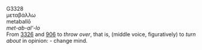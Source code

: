 <body>
  <p>G3328<br>  μεταβάλλω  <br> metaballō  <br><i>met-ab-al‘-lo </i><br>From <a href="g3326.htm">3326</a> and <a href="g0906.htm">906</a>  to <i>throw</i> <i>over</i>, that is, (middle voice, figuratively) to <i>turn</i> <i>about</i> in opinion: - change mind.<br></p>
 </body>